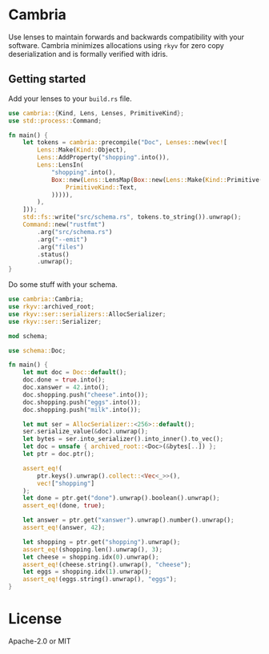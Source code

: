 # Cambria

Use lenses to maintain forwards and backwards compatibility with your software. Cambria minimizes
allocations using `rkyv` for zero copy deserialization and is formally verified with idris.

## Getting started

Add your lenses to your `build.rs` file.

```rust
use cambria::{Kind, Lens, Lenses, PrimitiveKind};
use std::process::Command;

fn main() {
    let tokens = cambria::precompile("Doc", Lenses::new(vec![
        Lens::Make(Kind::Object),
        Lens::AddProperty("shopping".into()),
        Lens::LensIn(
            "shopping".into(),
            Box::new(Lens::LensMap(Box::new(Lens::Make(Kind::Primitive(
                PrimitiveKind::Text,
            ))))),
        ),
    ]));
    std::fs::write("src/schema.rs", tokens.to_string()).unwrap();
    Command::new("rustfmt")
        .arg("src/schema.rs")
        .arg("--emit")
        .arg("files")
        .status()
        .unwrap();
}
```

Do some stuff with your schema.

```rust
use cambria::Cambria;
use rkyv::archived_root;
use rkyv::ser::serializers::AllocSerializer;
use rkyv::ser::Serializer;

mod schema;

use schema::Doc;

fn main() {
    let mut doc = Doc::default();
    doc.done = true.into();
    doc.xanswer = 42.into();
    doc.shopping.push("cheese".into());
    doc.shopping.push("eggs".into());
    doc.shopping.push("milk".into());

    let mut ser = AllocSerializer::<256>::default();
    ser.serialize_value(&doc).unwrap();
    let bytes = ser.into_serializer().into_inner().to_vec();
    let doc = unsafe { archived_root::<Doc>(&bytes[..]) };
    let ptr = doc.ptr();

    assert_eq!(
        ptr.keys().unwrap().collect::<Vec<_>>(),
        vec!["shopping"]
    );
    let done = ptr.get("done").unwrap().boolean().unwrap();
    assert_eq!(done, true);

    let answer = ptr.get("xanswer").unwrap().number().unwrap();
    assert_eq!(answer, 42);

    let shopping = ptr.get("shopping").unwrap();
    assert_eq!(shopping.len().unwrap(), 3);
    let cheese = shopping.idx(0).unwrap();
    assert_eq!(cheese.string().unwrap(), "cheese");
    let eggs = shopping.idx(1).unwrap();
    assert_eq!(eggs.string().unwrap(), "eggs");
}
```

# License
Apache-2.0 or MIT
